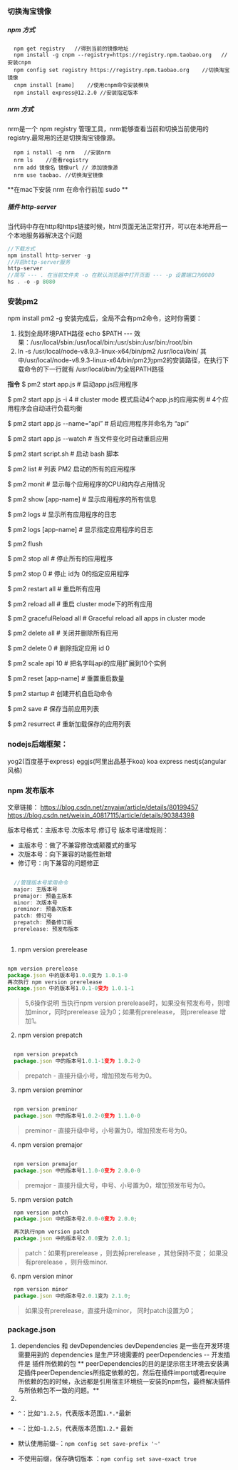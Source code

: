 ### 切换淘宝镜像
##### npm 方式
```
  npm get registry   //得到当前的镜像地址
  npm install -g cnpm --registry=https://registry.npm.taobao.org   //安装cnpm
  npm config set registry https://registry.npm.taobao.org    //切换淘宝镜像
  cnpm install [name]    //使用cnpm命令安装模块
  npm install express@12.2.0 //安装指定版本
```
##### nrm 方式
nrm是一个 npm registry 管理工具，nrm能够查看当前和切换当前使用的registry.最常用的还是切换淘宝镜像源。
```
  npm i nstall -g nrm   //安装nrm
  nrm ls    //查看registry
  nrm add 镜像名 镜像url // 添加镜像源
  nrm use taobao. //切换淘宝镜像
```
**在mac下安装 nrm 在命令行前加 sudo **
##### 插件 http-server
当代码中存在http和https链接时候，html页面无法正常打开，可以在本地开启一个本地服务器解决这个问题
```javascript
//下载方式
npm install http-server -g
//开启http-server服务
http-server
//简写 --- . 在当前文件夹 -o 在默认浏览器中打开页面 --- -p 设置端口为8080
hs . -o -p 8080
```
### 安装pm2

npm install pm2 -g
安装完成后，全局不会有pm2命令，这时你需要：

1. 找到全局环境PATH路径  echo $PATH   --- 
   效果：/usr/local/sbin:/usr/local/bin:/usr/sbin:/usr/bin:/root/bin
2. ln -s /usr/local/node-v8.9.3-linux-x64/bin/pm2 /usr/local/bin/
   其中/usr/local/node-v8.9.3-linux-x64/bin/pm2为pm2的安装路径，在执行下载命令的下一行就有
   /usr/local/bin/为全局PATH路径

**指令**
$ pm2 start app.js # 启动app.js应用程序

$ pm2 start app.js -i 4 # cluster mode 模式启动4个app.js的应用实例 # 4个应用程序会自动进行负载均衡

$ pm2 start app.js --name=“api” # 启动应用程序并命名为 “api”

$ pm2 start app.js --watch # 当文件变化时自动重启应用

$ pm2 start script.sh # 启动 bash 脚本

$ pm2 list # 列表 PM2 启动的所有的应用程序

$ pm2 monit # 显示每个应用程序的CPU和内存占用情况

$ pm2 show [app-name] # 显示应用程序的所有信息

$ pm2 logs # 显示所有应用程序的日志

$ pm2 logs [app-name] # 显示指定应用程序的日志

$ pm2 flush

$ pm2 stop all # 停止所有的应用程序

$ pm2 stop 0 # 停止 id为 0的指定应用程序

$ pm2 restart all # 重启所有应用

$ pm2 reload all # 重启 cluster mode下的所有应用

$ pm2 gracefulReload all # Graceful reload all apps in cluster mode

$ pm2 delete all # 关闭并删除所有应用

$ pm2 delete 0 # 删除指定应用 id 0

$ pm2 scale api 10 # 把名字叫api的应用扩展到10个实例

$ pm2 reset [app-name] # 重置重启数量

$ pm2 startup # 创建开机自启动命令

$ pm2 save # 保存当前应用列表

$ pm2 resurrect # 重新加载保存的应用列表


### nodejs后端框架：
yog2(百度基于express)
eggjs(阿里出品基于koa)
koa
express
nestjs(angular风格)

### npm 发布版本

文章链接：
https://blog.csdn.net/znyaiw/article/details/80199457
https://blog.csdn.net/weixin_40817115/article/details/90384398

版本号格式：主版本号.次版本号.修订号
版本号递增规则：

- 主版本号：做了不兼容修改或颠覆式的重写
- 次版本号：向下兼容的功能性新增
- 修订号：向下兼容的问题修正


```javascript

  //管理版本号常用命令
  major: 主版本号
  premajor: 预备主版本
  minor: 次版本号
  preminor: 预备次版本
  patch: 修订号
  prepatch: 预备修订版
  prerelease: 预发布版本
  
```

1. npm version prerelease

```javascript

npm version prerelease
package.json 中的版本号1.0.0变为 1.0.1-0
再次执行 npm version prerelease
package.json 中的版本号1.0.1-0变为 1.0.1-1

```

> 5,6操作说明 当执行npm version prerelease时，如果没有预发布号，则增加minor，同时prerelease 设为0；如果有prerelease， 则prerelease 增加1。


2. npm version prepatch

```javascript

  npm version prepatch
  package.json 中的版本号1.0.1-1变为 1.0.2-0

```

> prepatch - 直接升级小号，增加预发布号为0。

3. npm version preminor

```javascript

  npm version preminor
  package.json 中的版本号1.0.2-0变为 1.1.0-0

```

> preminor - 直接升级中号，小号置为0，增加预发布号为0。

4. npm version premajor

```javascript

  npm version premajor
  package.json 中的版本号1.1.0-0变为 2.0.0-0

```
> premajor - 直接升级大号，中号、小号置为0，增加预发布号为0。

5. npm version patch

```javascript
  npm version patch
  package.json 中的版本号2.0.0-0变为 2.0.0;

  再次执行npm version patch
  package.json 中的版本号2.0.0变为 2.0.1;
```

> patch：如果有prerelease ，则去掉prerelease ，其他保持不变；
如果没有prerelease ，则升级minor.

6. npm version minor

```javascript
  npm version minor
  package.json 中的版本号2.0.1变为 2.1.0;
```
>如果没有prerelease，直接升级minor， 同时patch设置为0；

### package.json

1. dependencies 和 devDependencies 
   devDependencies 是一些在开发环境需要用到的
   dependencies 是生产环境需要的
   peerDependencies -- 开发插件是 插件所依赖的包
    ** peerDependencies的目的是提示宿主环境去安装满足插件peerDependencies所指定依赖的包，然后在插件import或者require所依赖的包的时候，永远都是引用宿主环境统一安装的npm包，最终解决插件与所依赖包不一致的问题。**
2. 

- `^`：比如`^1.2.5`，代表版本范围`1.*.*`最新
- `~`：比如`~1.2.5`，代表版本范围`1.2.*` 最新

- 默认使用前缀`~`：`npm config set save-prefix '~'`
- 不使用前缀，保存确切版本 ：`npm config set save-exact true`







